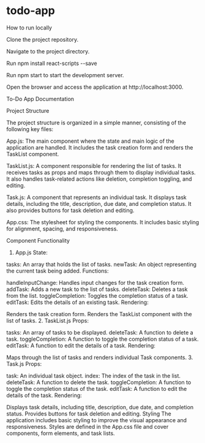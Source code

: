 # todo-app
How to run locally

Clone the project repository.

Navigate to the project directory.

Run npm install react-scripts --save

Run npm start to start the development server.

Open the browser and access the application at http://localhost:3000.

To-Do App Documentation

Project Structure

The project structure is organized in a simple manner, consisting of the following key files:

App.js: The main component where the state and main logic of the application are handled. It includes the task creation form and renders the TaskList component.

TaskList.js: A component responsible for rendering the list of tasks. It receives tasks as props and maps through them to display individual tasks. It also handles task-related actions like deletion, completion toggling, and editing.

Task.js: A component that represents an individual task. It displays task details, including the title, description, due date, and completion status. It also provides buttons for task deletion and editing.

App.css: The stylesheet for styling the components. It includes basic styling for alignment, spacing, and responsiveness.

Component Functionality
1. App.js
State:

tasks: An array that holds the list of tasks.
newTask: An object representing the current task being added.
Functions:

handleInputChange: Handles input changes for the task creation form.
addTask: Adds a new task to the list of tasks.
deleteTask: Deletes a task from the list.
toggleCompletion: Toggles the completion status of a task.
editTask: Edits the details of an existing task.
Rendering:

Renders the task creation form.
Renders the TaskList component with the list of tasks.
2. TaskList.js
Props:

tasks: An array of tasks to be displayed.
deleteTask: A function to delete a task.
toggleCompletion: A function to toggle the completion status of a task.
editTask: A function to edit the details of a task.
Rendering:

Maps through the list of tasks and renders individual Task components.
3. Task.js
Props:

task: An individual task object.
index: The index of the task in the list.
deleteTask: A function to delete the task.
toggleCompletion: A function to toggle the completion status of the task.
editTask: A function to edit the details of the task.
Rendering:

Displays task details, including title, description, due date, and completion status.
Provides buttons for task deletion and editing.
Styling
The application includes basic styling to improve the visual appearance and responsiveness. Styles are defined in the App.css file and cover components, form elements, and task lists.


